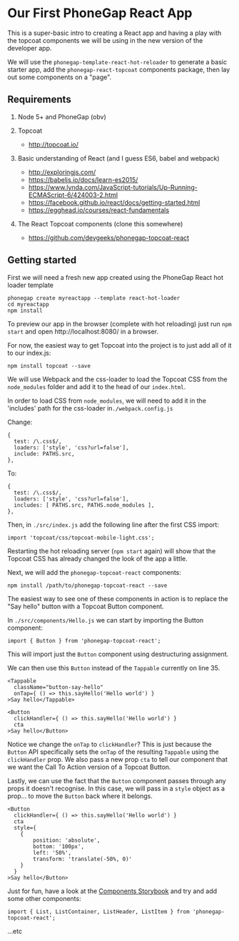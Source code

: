 Our First PhoneGap React App
============================

This is a super-basic intro to creating a React app and having a play with the topcoat components we will be using in the new version of the developer app.

We will use the `phonegap-template-react-hot-reloader` to generate a basic starter app, add the `phonegap-react-topcoat` components package, then lay out some components on a "page".

Requirements
------------

1. Node 5+ and PhoneGap (obv)

2. Topcoat
	- http://topcoat.io/

3. Basic understanding of React (and I guess ES6, babel and webpack)
	- http://exploringjs.com/
	- https://babeljs.io/docs/learn-es2015/
	- https://www.lynda.com/JavaScript-tutorials/Up-Running-ECMAScript-6/424003-2.html
	- https://facebook.github.io/react/docs/getting-started.html
	- https://egghead.io/courses/react-fundamentals

4. The React Topcoat components (clone this somewhere)
	- https://github.com/devgeeks/phonegap-topcoat-react

Getting started
---------------

First we will need a fresh new app created using the PhoneGap React hot loader template
	
```
phonegap create myreactapp --template react-hot-loader
cd myreactapp
npm install
```

To preview our app in the browser (complete with hot reloading) just run `npm start` and open http://localhost:8080/ in a browser.


For now, the easiest way to get Topcoat into the project is to just add all of it to our index.js:

```
npm install topcoat --save
```

We will use Webpack and the css-loader to load the Topcoat CSS from the `node_modules` folder and add it to the head of our `index.html`.

In order to load CSS from `node_modules`, we will need to add it in the 'includes' path for the css-loader in`./webpack.config.js`

Change:

```
{
  test: /\.css$/,
  loaders: ['style', 'css?url=false'],
  include: PATHS.src,
},
```

To:

```
{
  test: /\.css$/,
  loaders: ['style', 'css?url=false'],
  includes: [ PATHS.src, PATHS.node_modules ],
},
```


Then, in `./src/index.js` add the following line after the first CSS import:

```
import 'topcoat/css/topcoat-mobile-light.css';
```

Restarting the hot reloading server (`npm start` again) will show that the Topcoat CSS has already changed the look of the app a little.

Next, we will add the `phonegap-topcoat-react` components:

```
npm install /path/to/phonegap-topcoat-react --save
```

The easiest way to see one of these components in action is to replace the "Say hello" button with a Topcoat Button component.

In `./src/components/Hello.js` we can start by importing the Button component:

```
import { Button } from 'phonegap-topcoat-react';
```

This will import just the `Button` component using destructuring assignment.

We can then use this `Button` instead of the `Tappable` currently on line 35.

```
<Tappable
  className="button-say-hello"
  onTap={ () => this.sayHello('Hello world') }
>Say hello</Tappable>
```

```
<Button
  clickHandler={ () => this.sayHello('Hello world') }
  cta
>Say hello</Button>
```

Notice we change the `onTap` to `clickHandler`? This is just because the `Button` API specifically sets the `onTap` of the resulting `Tappable` using the `clickHandler` prop. We also pass a new prop `cta` to tell our component that we want the Call To Action version of a Topcoat Button.

Lastly, we can use the fact that the `Button` component passes through any props it doesn't recognise. In this case, we will pass in a `style` object as a prop... to move the `Button` back where it belongs.

```
<Button
  clickHandler={ () => this.sayHello('Hello world') }
  cta
  style={
  	{
  		position: 'absolute',
  		bottom: '100px',
  		left: '50%',
  		transform: 'translate(-50%, 0)'
  	}
  }
>Say hello</Button>
```

Just for fun, have a look at the [Components Storybook](https://devgeeks.github.io/phonegap-topcoat-react) and try and add some other components:

```
import { List, ListContainer, ListHeader, ListItem } from 'phonegap-topcoat-react';
```

...etc

